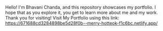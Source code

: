 Hello! I'm Bhavani Chanda, and this repository showcases my portfolio. I hope that as you explore it, you get to learn more about me and my work. Thank you for visiting!
Visit My Portfolio using this link: https://671688cd3284898be5d28f0b--merry-hotteok-f1c6bc.netlify.app/
